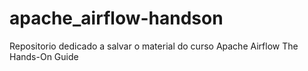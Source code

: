 # apache_airflow-handson
Repositorio dedicado a salvar o material do curso Apache Airflow The Hands-On Guide
